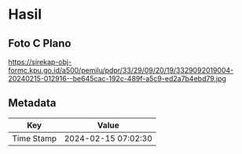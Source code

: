 # Hasil

## Foto C Plano

https://sirekap-obj-formc.kpu.go.id/a500/pemilu/pdpr/33/29/09/20/19/3329092019004-20240215-012916--be645cac-192c-489f-a5c9-ed2a7b4ebd79.jpg


## Metadata

| Key        | Value               |
| ---------- | ------------------- |
| Time Stamp | 2024-02-15 07:02:30 |



